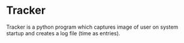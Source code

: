 # Tracker
Tracker is a python program which captures image of user on system startup and creates a log file (time as entries).
